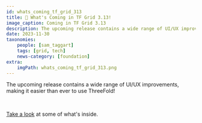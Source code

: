 ```yaml
---
id: whats_coming_tf_grid_313
title: 📰 What's Coming in TF Grid 3.13!
image_caption: Coming in TF Grid 3.13
description: The upcoming release contains a wide range of UI/UX improvements, making it easier than ever to use ThreeFold!
date: 2023-11-30
taxonomies:
    people: [sam_taggart]
    tags: [grid, tech]
    news-category: [foundation]
extra:
    imgPath: whats_coming_tf_grid_313.png
---
```


The upcoming release contains a wide range of UI/UX improvements, making it easier than ever to use ThreeFold!

<br/>

[Take a look](https://forum.threefold.io/t/3-13-upcoming-updates/4149) at some of what's inside.